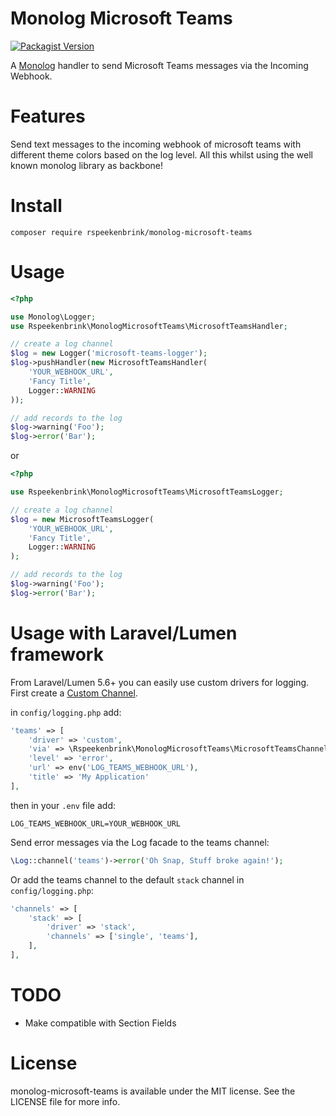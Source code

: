 # Monolog Microsoft Teams
[![Packagist Version](https://img.shields.io/github/tag/RSpeekenbrink/monolog-microsoft-teams.svg?label=Version)](https://packagist.org/packages/rspeekenbrink/monolog-microsoft-teams)

A [Monolog](https://github.com/Seldaek/monolog) handler to send Microsoft Teams messages via the Incoming Webhook.

# Features
Send text messages to the incoming webhook of microsoft teams with different theme colors based on the log level. All this whilst using the well known monolog library as backbone!

# Install
```
composer require rspeekenbrink/monolog-microsoft-teams
```

# Usage
```php
<?php

use Monolog\Logger;
use Rspeekenbrink\MonologMicrosoftTeams\MicrosoftTeamsHandler;

// create a log channel
$log = new Logger('microsoft-teams-logger');
$log->pushHandler(new MicrosoftTeamsHandler(
    'YOUR_WEBHOOK_URL',
    'Fancy Title',
    Logger::WARNING
));

// add records to the log
$log->warning('Foo');
$log->error('Bar');
```

or

```php
<?php

use Rspeekenbrink\MonologMicrosoftTeams\MicrosoftTeamsLogger;

// create a log channel
$log = new MicrosoftTeamsLogger(
    'YOUR_WEBHOOK_URL',
    'Fancy Title',
    Logger::WARNING
);

// add records to the log
$log->warning('Foo');
$log->error('Bar');
```

# Usage with Laravel/Lumen framework
From Laravel/Lumen 5.6+ you can easily use custom drivers for logging. First create a [Custom Channel](https://laravel.com/docs/master/logging#creating-custom-channels).

in `config/logging.php` add:

```php
'teams' => [
    'driver' => 'custom',
    'via' => \Rspeekenbrink\MonologMicrosoftTeams\MicrosoftTeamsChannel::class,
    'level' => 'error',
    'url' => env('LOG_TEAMS_WEBHOOK_URL'),
    'title' => 'My Application'
],
```

then in your `.env` file add:

```env
LOG_TEAMS_WEBHOOK_URL=YOUR_WEBHOOK_URL
```

Send error messages via the Log facade to the teams channel:
```php
\Log::channel('teams')->error('Oh Snap, Stuff broke again!');
```

Or add the teams channel to the default `stack` channel in `config/logging.php`:
```php
'channels' => [
    'stack' => [
        'driver' => 'stack',
        'channels' => ['single', 'teams'],
    ],
],
```

# TODO
- Make compatible with Section Fields

# License
monolog-microsoft-teams is available under the MIT license. See the LICENSE file for more info.
